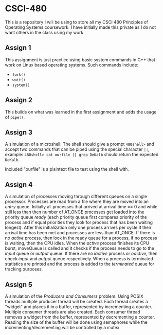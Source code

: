 # CSCI-480
This is a repository I will be using to store all my CSCI 480 Principles of Operating Systems coursework. I have initially made this private as I do not want others in the class using my work.

## Assign 1
This assignment is just practice using basic system commands in C++ that work on Linux based operating systems. Such commands include:

* `fork()`
* `wait()`
* `system()`

## Assign 2
This builds on what was learned in the first assignment and adds the usage of `pipe()`.

## Assign 3
A simulation of a microshell. The shell should give a prompt `480shell>` and accept two commands that can be piped using the special character `||`, example: `480shell> cat ourfile || grep DeKalb` should return the expected `DeKalb`.

Included "ourfile" is a plaintext file to test using the shell with.

## Assign 4
A simulation of processes moving through different queues on a single processor. Processes are read from a file where they are moved into an *entry* queue. Initially all processes that arrived at arrival time == 0 and while still less than then number of AT_ONCE processes get loaded into the priority queue *ready* (each priority queue first compares priority of the process and if equal priorities they look for process that has been waiting longest). After this initialization only one process arrives per cycle if their arrival time has been met and processes are less than AT_ONCE. If there is no *active* process, then look in the ready queue for a process, if no process is waiting, then the CPU idles. When the *active* process finishes its CPU burst, moveQueue is called and it checks if the process needs to go to the *input* queue or *output* queue. If there are no *iactive* process or *oactive*, then check *input* and *output* queue respectively. When a process is terminated statistics are printed and the process is added to the *terminated* queue for tracking purposes.

## Assign 5
A simulation of the *Producers and Consumers* problem. Using POSIX threads multiple producer thread will be created. Each thread creates a "widget" and places it in a buffer, represented by incrementing a counter. Multiple consumer threads are also created. Each consumer thread removes a widget from the buffer, represented by decrementing a counter. Reading the size of the buffer will be done using semaphores while the incrementing/decrementing will be controlled by a mutex.
